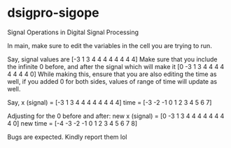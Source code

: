 # dsigpro-sigope
Signal Operations in Digital Signal Processing

In main, make sure to edit the variables in the cell you are trying to run.

Say, signal values are [-3 1 3 4 4 4 4 4 4 4 4]
Make sure that you include the infinite 0 before, and after the signal
which will make it [0 -3 1 3 4 4 4 4 4 4 4 4 0]
While making this, ensure that you are also editing the time as well,
if you added 0 for both sides, values of range of time will update as well.

Say,
x (signal) = [-3 1 3 4 4 4 4 4 4 4 4]
time =       [-3 -2 -1 0 1 2 3 4 5 6 7]

Adjusting for the 0 before and after:
new x (signal) = [0 -3 1 3 4 4 4 4 4 4 4 4 0]
new time =       [-4 -3 -2 -1 0 1 2 3 4 5 6 7 8]

Bugs are expected. Kindly report them lol
